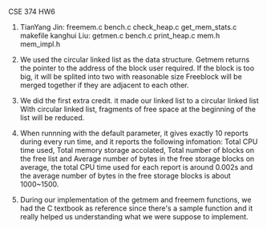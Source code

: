 CSE 374 HW6

1. TianYang Jin: freemem.c bench.c check_heap.c get_mem_stats.c makefile
   kanghui Liu:  getmen.c bench.c print_heap.c mem.h mem_impl.h


2. We used the circular linked list as the data structure.
   Getmem returns the pointer to the address of the block user required.
   If the block is too big, it will be splited into two with reasonable size
   Freeblock will be merged together if they are adjacent to each other.

3. We did the first extra credit. it made our linked list to a circular linked list
   With circular linked list, fragments of free space at the beginning of the list will be reduced.

4. When runnning with the default parameter,
   it gives exactly 10 reports during every run time, and it reports the following infomation: Total CPU time used,
               Total memory storage accolated,
	       Total number of blocks on the free list
	   and Average number of bytes in the free storage blocks
   on average, the total CPU time used for each report is around 0.002s
           and the average number of bytes in the free storage blocks is about 1000~1500.

5. During our implementation of the getmem and freemem functions, we had the C textbook as reference since there's a sample function and it really helped us understanding what we were suppose to implement. 
   



